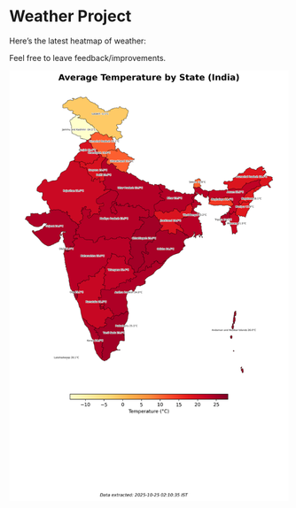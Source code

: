 # Weather Project

Here’s the latest heatmap of weather:

Feel free to leave feedback/improvements.

![India Heatmap](docs/assets/india_heatmap.png?v=FBE445)
